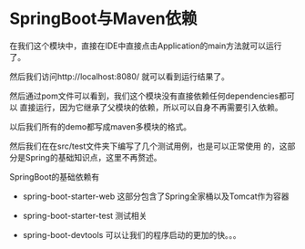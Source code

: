 # SpringBoot与Maven依赖

在我们这个模块中，直接在IDE中直接点击Application的main方法就可以运行了。

然后我们访问http://localhost:8080/ 就可以看到运行结果了。

然后通过pom文件可以看到，我们这个模块没有直接依赖任何dependencies都可以
直接运行，因为它继承了父模块的依赖，所以可以自身不再需要引入依赖。

以后我们所有的demo都写成maven多模块的格式。

然后我们在在src/test文件夹下编写了几个测试用例，也是可以正常使用
的，这部分是Spring的基础知识点，这里不再赘述。


SpringBoot的基础依赖有
- spring-boot-starter-web
  这部分包含了Spring全家桶以及Tomcat作为容器
  
- spring-boot-starter-test
  测试相关
  
- spring-boot-devtools
  可以让我们的程序启动的更加的快。。。
